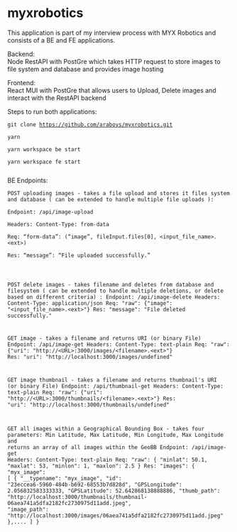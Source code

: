 <h1 class="code-line" data-line-start=0 data-line-end=1 ><a id="myxrobotics_0"></a>myxrobotics</h1>
<p class="has-line-data" data-line-start="2" data-line-end="3">This application is part of my interview process with MYX Robotics and consists of a BE and FE applications.</p>
<p class="has-line-data" data-line-start="4" data-line-end="6">Backend:<br>
Node RestAPI with PostGre which takes HTTP request to store images to file system and database and provides image hosting</p>
<p class="has-line-data" data-line-start="7" data-line-end="9">Frontend:<br>
React MUI with PostGre that allows users to Upload, Delete images and interact with the RestAPI backend</p>
<p class="has-line-data" data-line-start="10" data-line-end="15">Steps to run both applications:<br>
<pre><code>git clone <a href="https://github.com/arabovs/myxrobotics.git">https://github.com/arabovs/myxrobotics.git</a><br>
yarn<br>
yarn workspace be start<br>
yarn workspace fe start</p></code></pre><p class="has-line-data" data-line-start="17" data-line-end="23">BE Endpoints:<br>
<pre><code>POST uploading images - takes a file upload and stores it files system and database ( can be extended to handle multiple file uploads ):<br>
Endpoint: /api/image-upload<br>
Headers: Content-Type: from-data<br>
Req: “form-data”: (“image”, fileInput.files[0], &lt;input_file_name&gt;.&lt;ext&gt;)<br>
Res: “message”: “File uploaded successfully.”</p>

POST delete images - takes filename and deletes from database and filesystem ( can be extended to handle multiple deletions, or delete based on different criteria) :
    Endpoint: /api/image-delete
    Headers: Content-Type: application/json
    Req: &quot;raw&quot;: {&quot;image&quot;: &quot;&lt;input_file_name&gt;.&lt;ext&gt;&quot;}
    Res: &quot;message&quot;: &quot;File deleted successfully.&quot;

GET image - takes a filename and returns URI (or binary File)
    Endpoint: /api/image-get
    Headers: Content-Type: text-plain
    Req: &quot;raw&quot;: {&quot;uri&quot;: &quot;http://&lt;URL&gt;:3000/images/&lt;filename&gt;.&lt;ext&gt;&quot;}
    Res: &quot;uri&quot;: &quot;http://localhost:3000/images/undefined&quot;

GET image thumbnail - takes a filename and returns thumbnail's URI (or binary File)
    Endpoint: /api/thumbnail-get
    Headers: Content-Type: text-plain
    Req: &quot;raw&quot;: {&quot;uri&quot;: &quot;http://&lt;URL&gt;:3000/thumbnails/&lt;filename&gt;.&lt;ext&gt;&quot;}
    Res: &quot;uri&quot;: &quot;http://localhost:3000/thumbnails/undefined&quot;
   
GET all images within a Geographical Bounding Box - takes four parameters: Min Latitude, Max Latitude, Min Longitude, Max Longitude and returns an array of all images     within the GeoBB
    Endpoint: /api/image-get
    Headers: Content-Type: text-plain
    Req: &quot;raw&quot;: {
        &quot;minlat&quot;: 50.1,
        &quot;maxlat&quot;: 53,
        &quot;minlon&quot;: 1,
        &quot;maxlon&quot;: 2.5
    }
    Res: &quot;images&quot;: {
            &quot;myx_image&quot;: [
                {
                &quot;__typename&quot;: &quot;myx_image&quot;,
                &quot;id&quot;: &quot;23eccea6-5960-484b-b692-68553b7d828d&quot;,
                &quot;GPSLongitude&quot;: 2.056832583333333,
                &quot;GPSLatitude&quot;: 52.642868138888886,
                &quot;thumb_path&quot;: &quot;http://localhost:3000/thumbnails/thumbnail-06aea741a5dfa2182fc2730975d11add.jpeg&quot;,
                &quot;image_path&quot;: &quot;http://localhost:3000/images/06aea741a5dfa2182fc2730975d11add.jpeg&quot;
            },....
        ]
    }
</code></pre>
